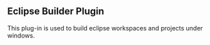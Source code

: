 Eclipse Builder Plugin
-------  

This plug-in is used to build eclipse workspaces and projects under windows.  
